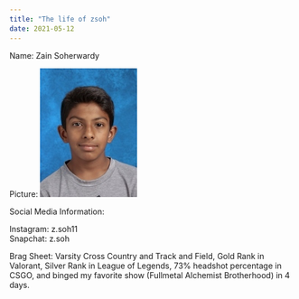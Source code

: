 ```yaml
---
title: "The life of zsoh"
date: 2021-05-12
---
```

Name: Zain Soherwardy

Picture: ![image](https://github.com/zsoh11/github-pages-with-jekyll/blob/main/ID-pic.jpg?raw=true)

Social Media Information: 

Instagram: z.soh11  
Snapchat: z.soh

Brag Sheet: Varsity Cross Country and Track and Field, Gold Rank in Valorant, Silver Rank in League of Legends, 73% headshot percentage in CSGO, and binged my favorite show (Fullmetal Alchemist Brotherhood) in 4 days. 
